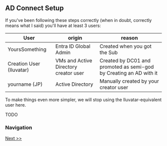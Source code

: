 ## AD Connect Setup

If you've been following these steps correctly (when in doubt, correctly means what I said) you'll have at least 3 users:

| User | origin | reason|
|-------|------|--------|
|YoursSomething | Entra ID Global Admin | Created when you got the Sub|
|Creation User (Iluvatar)|VMs and Active Directory creator user | Created by DC01 and promoted as semi-god by Creating an AD with it|
|yourname (JP)|Active Directory|Manually created by your creator user|

To make things even more simpler, we will stop using the Iluvatar-equivalent user here. 


TODO



### Navigation
[Next >>](/StepbyStep/6%20-%20Entra%20ID%20Private%20Access.md)